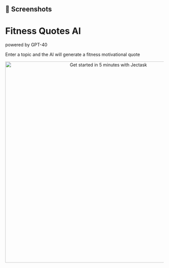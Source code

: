## 🌟 Screenshots

<h1>
    Fitness Quotes AI
</h1>

<p>
    powered by GPT-40
</p>

<p>
    Enter a topic and the AI will generate a fitness motivational quote
</p>

<p align="center">
        <img src="https://cagatayucer.com/gpt40-fitness.png" alt="Get started in 5 minutes with Jectask" width="640px" />
</p>
